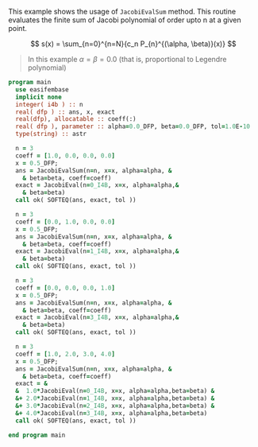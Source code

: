 This example shows the usage of `JacobiEvalSum` method.
This routine evaluates the finite sum of Jacobi polynomial of order upto n at a given point.

$$
s(x) = \sum_{n=0}^{n=N}{c_n P_{n}^{(\alpha, \beta)}(x)}
$$

> In this example $\alpha=\beta=0.0$ (that is, proportional to Legendre polynomial)

```fortran
program main
  use easifembase
  implicit none
  integer( i4b ) :: n
  real( dfp ) :: ans, x, exact
  real(dfp), allocatable :: coeff(:)
  real( dfp ), parameter :: alpha=0.0_DFP, beta=0.0_DFP, tol=1.0E-10
  type(string) :: astr
```

```fortran
  n = 3
  coeff = [1.0, 0.0, 0.0, 0.0]
  x = 0.5_DFP;
  ans = JacobiEvalSum(n=n, x=x, alpha=alpha, &
    & beta=beta, coeff=coeff)
  exact = JacobiEval(n=0_I4B, x=x, alpha=alpha,&
    & beta=beta)
  call ok( SOFTEQ(ans, exact, tol ))
```

```fortran
  n = 3
  coeff = [0.0, 1.0, 0.0, 0.0]
  x = 0.5_DFP;
  ans = JacobiEvalSum(n=n, x=x, alpha=alpha, &
    & beta=beta, coeff=coeff)
  exact = JacobiEval(n=1_I4B, x=x, alpha=alpha,&
    & beta=beta)
  call ok( SOFTEQ(ans, exact, tol ))
```

```fortran
  n = 3
  coeff = [0.0, 0.0, 0.0, 1.0]
  x = 0.5_DFP;
  ans = JacobiEvalSum(n=n, x=x, alpha=alpha, &
    & beta=beta, coeff=coeff)
  exact = JacobiEval(n=3_I4B, x=x, alpha=alpha,&
    & beta=beta)
  call ok( SOFTEQ(ans, exact, tol ))
```

```fortran
  n = 3
  coeff = [1.0, 2.0, 3.0, 4.0]
  x = 0.5_DFP;
  ans = JacobiEvalSum(n=n, x=x, alpha=alpha, &
    & beta=beta, coeff=coeff)
  exact = &
  &  1.0*JacobiEval(n=0_I4B, x=x, alpha=alpha,beta=beta) &
  &+ 2.0*JacobiEval(n=1_I4B, x=x, alpha=alpha,beta=beta) &
  &+ 3.0*JacobiEval(n=2_I4B, x=x, alpha=alpha,beta=beta) &
  &+ 4.0*JacobiEval(n=3_I4B, x=x, alpha=alpha,beta=beta)
  call ok( SOFTEQ(ans, exact, tol ))
```

```fortran
end program main
```
